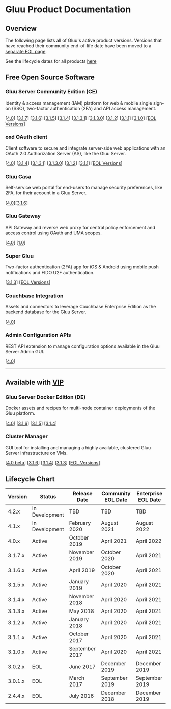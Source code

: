 # Gluu Product Documentation

## Overview

The following page lists all of Gluu's active product versions. Versions that have reached their community end-of-life date have been moved to a [separate EOL page](./eol.md).

See the lifecycle dates for all products [here](#lifecycle-chart)

## Free Open Source Software

### Gluu Server Community Edition (CE) 
Identity & access management (IAM) platform for web & mobile single sign-on (SSO), two-factor authentication (2FA) and API access management. 

[[4.0](./ce/4.0)] [[3.1.7](./ce/3.1.7)] [[3.1.6](./ce/3.1.6)] [[3.1.5](./ce/3.1.5)] [[3.1.4](./ce/3.1.4)] [[3.1.3.1](./ce/3.1.3.1)] [[3.1.3.0](./ce/3.1.3)] [[3.1.2](./ce/3.1.2)] [[3.1.1](../ce/3.1.1)] [[3.1.0](../ce/3.1.0)] [[EOL Versions](./eol.md)]

### oxd OAuth client
Client software to secure and integrate server-side web applications with an OAuth 2.0 Authorization Server (AS), like the Gluu Server.

[[4.0](./oxd/4.0)] [[3.1.4](./oxd/3.1.4)] [[3.1.3.1](./oxd/3.1.3.1)] [[3.1.3.0](./oxd/3.1.3)] [[3.1.2](./oxd/3.1.2)] [[3.1.1](../oxd/3.1.1)] [[EOL Versions](./eol.md)]

### Gluu Casa
Self-service web portal for end-users to manage security preferences, like 2FA, for their account in a Gluu Server.  

[[4.0](./casa/4.0)][[3.1.6](./casa/3.1.6)]

### Gluu Gateway       
API Gateway and reverse web proxy for central policy enforcement and access control using OAuth and UMA scopes.

[[4.0](./gg/4.0)] [[1.0](./gg/1.0)]

### Super Gluu 
Two-factor authentication (2FA) app for iOS & Android using mobile push notifications and FIDO U2F authentication.

[[3.1.3](./supergluu/3.1.3)] [[EOL Versions](./eol.md)]

### Couchbase Integration
Assets and connectors to leverage Couchbase Enterprise Edition as the backend database for the Gluu Server.

[[4.0](./cb/4.0)]

### Admin Configuration APIs
REST API extension to manage configuration options available in the Gluu Server Admin GUI. 

[[4.0](./oxtrust-api/4.0)]

---

## Available with [VIP](https://www.gluu.org/pricing#vip)

<!--
### Gluu Server Enterprise Edition (EE)
Kubernetes assets and recipes for multi-node container deployments of the Gluu platform.
[[4.1](.ee/4.1)]
-->

### Gluu Server Docker Edition (DE)
Docker assets and recipes for multi-node container deployments of the Gluu platform. 

[[4.0](./de/4.0)] [[3.1.6](./de/3.1.6)] [[3.1.5](./de/3.1.5)] [[3.1.4](./de/3.1.4)]

### Cluster Manager 
GUI tool for installing and managing a highly available, clustered Gluu Server infrastructure on VMs.  

[[4.0 beta](./cm/4.0)] [[3.1.6](./cm/3.1.6)] [[3.1.4](./cm/3.1.4)] [[3.1.3](./cm/3.1.3)] [[EOL Versions](./eol.md)]

## Lifecycle Chart

| Version | Status | Release Date | Community EOL Date | Enterprise EOL Date  |
| --- | --- | --- | --- | --- |
| 4.2.x | In Development | TBD | TBD | TBD |
| 4.1.x | In Development | February 2020 | August 2021 | August 2022 |
| 4.0.x | Active | October 2019 | April 2021 | April 2022 |
| 3.1.7.x | Active | November 2019 | October 2020 |  April 2021  |
| 3.1.6.x | Active | April 2019 | October 2020 |  April 2021  |
| 3.1.5.x | Active | January 2019 | April 2020 |  April 2021  |
| 3.1.4.x | Active | November 2018  | April 2020 |  April 2021  |
| 3.1.3.x | Active | May 2018 | April 2020 | April 2021 | 
| 3.1.2.x | Active | January 2018 | April 2020| April 2021 |
| 3.1.1.x | Active | October 2017 | April 2020 | April 2021 |
| 3.1.0.x | Active | September 2017 | April 2020 | April 2021 |
| 3.0.2.x | EOL | June 2017 | December 2019 | December 2019 |
| 3.0.1.x | EOL | March 2017 | September 2019 | September 2019 |
| 2.4.4.x | EOL | July 2016 | December 2018 | December 2019|

